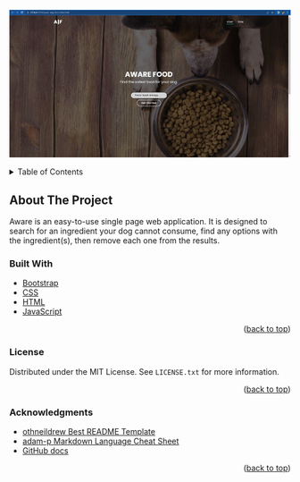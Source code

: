 <!-- PROJECT LOGO -->

![](assets/img/home.jpg "Aware Dog Food Finder")

<!-- TABLE OF CONTENTS -->
<details>
  <summary>Table of Contents</summary>
  <ol>
    <li>
      <a href="#about-the-project">About The Project</a>
      <ul>
        <li><a href="#built-with">Built With</a></li>
      </ul>
    </li>
    <li><a href="#acknowledgments">Acknowledgments</a></li>
  </ol>
</details>

<!-- ABOUT THE PROJECT -->

## About The Project

<!--this is just a quick snippet, but we can fine tune it later.-->

Aware is an easy-to-use single page web application. It is designed to search for an ingredient your dog cannot consume, find any options with the ingredient(s), then remove each one from the results.

### Built With

- [Bootstrap](https://bootstrapmade.com/regna-bootstrap-onepage-template)
- [CSS](https://github.com/Michael-Grisso/aware-dog-food/tree/main/assets/css)
- [HTML](https://github.com/Michael-Grisso/aware-dog-food/blob/main/index.html)
- [JavaScript](https://github.com/Michael-Grisso/aware-dog-food/tree/main/assets/js)

<p align="right">(<a href="#readme-top">back to top</a>)</p>

<!-- LICENSE -->

### License

Distributed under the MIT License. See `LICENSE.txt` for more information.

<p align="right">(<a href="#readme-top">back to top</a>)</p>

<!-- ACKNOWLEDGMENTS -->

### Acknowledgments

- [othneildrew Best README Template](https://github.com/othneildrew/Best-README-Template)
- [adam-p Markdown Language Cheat Sheet](https://github.com/adam-p/markdown-here/wiki/Markdown-Cheatsheet)
- [GitHub docs](https://docs.github.com/en)

<p align="right">(<a href="#readme-top">back to top</a>)</p>
